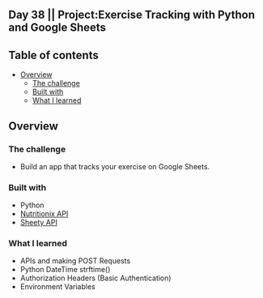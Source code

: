 ## Day 38 || Project:Exercise Tracking with Python and Google Sheets

## Table of contents

- [Overview](#overview)
  - [The challenge](#the-challenge)
  - [Built with](#built-with)
  - [What I learned](#what-i-learned)

## Overview

### The challenge

- Build an app that tracks your exercise on Google Sheets.

### Built with

- Python
- [Nutritionix API](https://www.nutritionix.com/business/api)
- [Sheety API](https://sheety.co/)


### What I learned
- APIs and making POST Requests
- Python DateTime strftime()
- Authorization Headers (Basic Authentication)
- Environment Variables